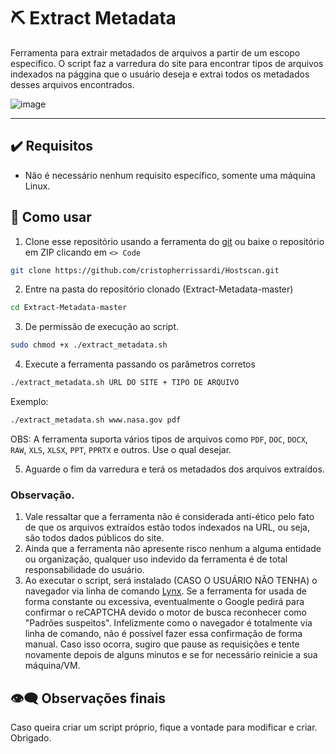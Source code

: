 # ⛏️ Extract Metadata

Ferramenta para extrair metadados de arquivos a partir de um escopo específico. O script faz a varredura do site para encontrar tipos de arquivos indexados na pággina que o usuário deseja e extrai todos os metadados desses arquivos encontrados.


![image](https://github.com/user-attachments/assets/5b271f6d-e988-4a52-bbf3-92736fa8dfb5)


---

## ✔️ Requisitos

- Não é necessário nenhum requisito específico, somente uma máquina Linux.

## 🔬 Como usar

1. Clone esse repositório usando a ferramenta do [git](https://git-scm.com/) ou baixe o repositório em ZIP clicando em `<> Code`

```bash
git clone https://github.com/cristopherrissardi/Hostscan.git
```

2. Entre na pasta do repositório clonado (Extract-Metadata-master)

```bash
cd Extract-Metadata-master
```

3. De permissão de execução ao script.

```bash
sudo chmod +x ./extract_metadata.sh
```

4. Execute a ferramenta passando os parâmetros corretos

```bash
./extract_metadata.sh URL DO SITE + TIPO DE ARQUIVO
```

Exemplo: 

```bash
./extract_metadata.sh www.nasa.gov pdf
```

OBS: A ferramenta suporta vários tipos de arquivos como `PDF`, `DOC`, `DOCX`, `RAW`, `XLS`, `XLSX`, `PPT`, `PPRTX` e outros. Use o qual desejar.


5. Aguarde o fim da varredura e terá os metadados dos arquivos extraídos.



### Observação.

1. Vale ressaltar que a ferramenta não é considerada anti-ético pelo fato de que os arquivos extraídos estão todos indexados na URL, ou seja, são todos dados públicos do site.
2. Ainda que a ferramenta não apresente risco nenhum a alguma entidade ou organização, qualquer uso indevido da ferramenta é de total responsabilidade do usuário.
3. Ao executar o script, será instalado (CASO O USUÁRIO NÃO TENHA) o navegador via linha de comando [Lynx](https://lynx.invisible-island.net/). Se a ferramenta for usada de forma constante ou excessiva, eventualmente o Google pedirá para confirmar o reCAPTCHA devido o motor de busca reconhecer como "Padrões suspeitos". Infelizmente como o navegador é totalmente via linha de comando, não é possível fazer essa confirmação de forma manual. Caso isso ocorra, sugiro que pause as requisições e tente novamente depois de alguns minutos e se for necessário reinicie a sua máquina/VM.


## 👁️‍🗨️ Observações finais

Caso queira criar um script próprio, fique a vontade para modificar e criar. Obrigado.

